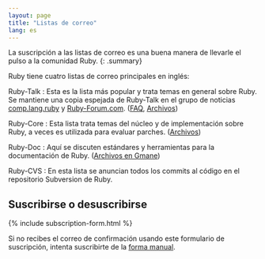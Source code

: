 ```yaml
---
layout: page
title: "Listas de correo"
lang: es
---
```


La suscripción a las listas de correo es una buena manera de llevarle el
pulso a la comunidad Ruby.
{: .summary}

Ruby tiene cuatro listas de correo principales en inglés:

Ruby-Talk
: Esta es la lista más popular y trata temas en general sobre Ruby. Se
  mantiene una copia espejada de Ruby-Talk en el grupo de noticias
  [comp.lang.ruby](news:comp.lang.ruby) y [Ruby-Forum.com][1].
  ([FAQ][3], [Archivos][4])

Ruby-Core
: Esta lista trata temas del núcleo y de implementación sobre Ruby, a
  veces es utilizada para evaluar parches. ([Archivos][5])

Ruby-Doc
: Aquí se discuten estándares y herramientas para la documentación de
  Ruby. ([Archivos en Gmane][6])

Ruby-CVS
: En esta lista se anuncian todos los commits al código en el
  repositorio Subversion de Ruby.

## Suscribirse o desuscribirse

{% include subscription-form.html %}

Si no recibes el correo de confirmación usando este formulario de
suscripción, intenta suscribirte de la [forma
manual](manual-instructions/).



[1]: https://www.ruby-forum.com/
[3]: http://rubyhacker.com/clrFAQ.html
[4]: http://blade.nagaokaut.ac.jp/ruby/ruby-talk/index.shtml
[5]: http://blade.nagaokaut.ac.jp/ruby/ruby-core/index.shtml
[6]: http://dir.gmane.org/gmane.comp.lang.ruby.documentation
